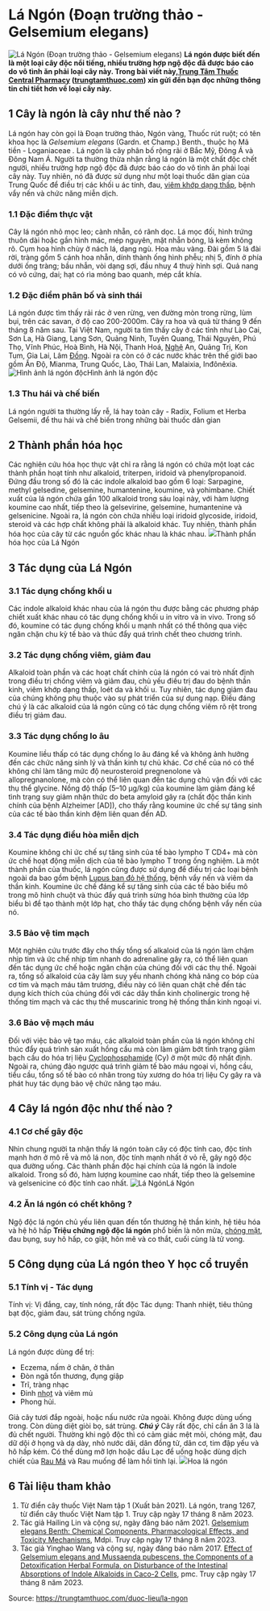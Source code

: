 # Lá Ngón (Đoạn trường thảo - Gelsemium elegans)

![Lá Ngón \(Đoạn trường thảo - Gelsemium elegans\)](https://trungtamthuoc.com/images/others/la-ngon-4-4500.jpg)
**Lá ngón được biết đến là một loại cây độc nổi tiếng, nhiều trường hợp ngộ độc đã được báo cáo do vô tình ăn phải loại cây này. Trong bài viết này,[Trung Tâm Thuốc Central Pharmacy](https://trungtamthuoc.com/ "Trung Tâm Thuốc Central Pharmacy") ([trungtamthuoc.com](https://trungtamthuoc.com/ "trungtamthuoc.com")) xin gửi đến bạn đọc những thông tin chi tiết hơn về loại cây này.**
##  1 Cây là ngón là cây như thế nào ?
Lá ngón hay còn gọi là Đoạn trường thảo, Ngón vàng, Thuốc rút ruột; có tên khoa học là _Gelsemium elegans_ (Gardn. et Champ.) Benth., thuộc họ Mã tiền - Loganiaceae _._
Lá ngón là cây phân bố rộng rãi ở Bắc Mỹ, Đông Á và Đông Nam Á. Người ta thường thừa nhận rằng lá ngón là một chất độc chết người, nhiều trường hợp ngộ độc đã được báo cáo do vô tình ăn phải loại cây này. Tuy nhiên, nó đã được sử dụng như một loại thuốc dân gian của Trung Quốc để điều trị các khối u ác tính, đau, [viêm khớp dạng thấp](https://trungtamthuoc.com/bai-viet/viem-khop-dang-thap "viêm khớp dạng thấp"), bệnh vẩy nến và chức năng miễn dịch.
### 1.1 Đặc điểm thực vật
Cây lá ngón nhỏ mọc leo; cành nhẵn, có rãnh dọc. Lá mọc đối, hình trứng thuôn dài hoặc gần hình mác, mép nguyên, mặt nhẵn bóng, lá kèm không rõ. Cụm hoa hình chùy ở nách lá, dạng ngù. Hoa màu vàng. Đài gồm 5 lá đài rời, tràng gồm 5 cánh hoa nhẵn, dính thành ống hình phễu; nhị 5, đính ở phía dưới ống tràng; bầu nhẫn, vòi dạng sợi, đầu nhuỵ 4 thuỳ hình sợi. Quả nang có vỏ cứng, dai; hạt có rìa mỏng bao quanh, mép cắt khía. 
### 1.2 Đặc điểm phân bố và sinh thái
Lá ngón được tìm thấy rải rác ở ven rừng, ven đường mòn trong rừng, lùm bụi, trên các savan, ở độ cao 200-2000m. Cây ra hoa và quả từ tháng 9 đến tháng 8 năm sau.
Tại Việt Nam, người ta tìm thấy cây ở các tỉnh như Lào Cai, Sơn La, Hà Giang, Lạng Sơn, Quảng Ninh, Tuyên Quang, Thái Nguyên, Phú Thọ, Vĩnh Phúc, Hoà Bình, Hà Nội, Thanh Hoá, [Nghệ](https://trungtamthuoc.com/hoat-chat/nghe "Nghệ") An, Quảng Trị, Kon Tum, Gia Lai, Lâm [Đồng](https://trungtamthuoc.com/hoat-chat/dong "Đồng"). Ngoài ra còn có ở các nước khác trên thế giới bao gồm Ấn Độ, Mianma, Trung Quốc, Lào, Thái Lan, Malaixia, Inđônêxia.
![Hình ảnh lá ngón độc](https://trungtamthuoc.com/images/item/la-ngon-8.jpg)Hình ảnh lá ngón độc
### 1.3 Thu hái và chế biến
Lá ngón người ta thường lấy rễ, lá hay toàn cây - Radix, Folium et Herba Gelsemii, để thu hái và chế biến trong những bài thuốc dân gian
##  2 Thành phần hóa học
Các nghiên cứu hóa học thực vật chỉ ra rằng lá ngón có chứa một loạt các thành phần hoạt tính như alkaloid, triterpen, iridoid và phenylpropanoid. Đứng đầu trong số đó là các indole alkaloid bao gồm 6 loại: Sarpagine, methyl gelsedine, gelsemine, humantenine, koumine, và yohimbane. Chiết xuất của lá ngón chứa gần 100 alkaloid trong sáu loại này, với hàm lượng koumine cao nhất, tiếp theo là gelsevirine, gelsemine, humantenine và gelsenicine. Ngoài ra, lá ngón còn chứa nhiều loại iridoid glycoside, iridoid, steroid và các hợp chất không phải là alkaloid khác. Tuy nhiên, thành phần hóa học của cây từ các nguồn gốc khác nhau là khác nhau.
![](https://trungtamthuoc.com/images/item/la-ngon-1.jpg)Thành phần hóa học của Lá Ngón
##  3 Tác dụng của Lá Ngón
### 3.1 Tác dụng chống khối u
Các indole alkaloid khác nhau của lá ngón thu được bằng các phương pháp chiết xuất khác nhau có tác dụng chống khối u in vitro và in vivo. Trong số đó, koumine có tác dụng chống khối u mạnh nhất có thể thông qua việc ngăn chặn chu kỳ tế bào và thúc đẩy quá trình chết theo chương trình.
### 3.2 Tác dụng chống viêm, giảm đau
Alkaloid toàn phần và các hoạt chất chính của lá ngón có vai trò nhất định trong điều trị chống viêm và giảm đau, chủ yếu điều trị đau do bệnh thần kinh, viêm khớp dạng thấp, loét da và khối u. Tuy nhiên, tác dụng giảm đau của chúng không phụ thuộc vào sự phát triển của sự dung nạp. Điều đáng chú ý là các alkaloid của lá ngón cũng có tác dụng chống viêm rõ rệt trong điều trị giảm đau.
### 3.3 Tác dụng chống lo âu
Koumine liều thấp có tác dụng chống lo âu đáng kể và không ảnh hưởng đến các chức năng sinh lý và thần kinh tự chủ khác. Cơ chế của nó có thể không chỉ làm tăng mức độ neurosteroid pregnenolone và allopregnanolone, mà còn có thể liên quan đến tác dụng chủ vận đối với các thụ thể glycine. Nồng độ thấp (5–10 µg/kg) của koumine làm giảm đáng kể tình trạng suy giảm nhận thức do beta amyloid gây ra (chất độc thần kinh chính của bệnh Alzheimer [AD]), cho thấy rằng koumine ức chế sự tăng sinh của các tế bào thần kinh đệm liên quan đến AD.
### 3.4 Tác dụng điều hòa miễn dịch
Koumine không chỉ ức chế sự tăng sinh của tế bào lympho T CD4+ mà còn ức chế hoạt động miễn dịch của tế bào lympho T trong ống nghiệm.
Là một thành phần của thuốc, lá ngón cũng được sử dụng để điều trị các loại bệnh ngoài da bao gồm bệnh [Lupus ban đỏ hệ thống](https://trungtamthuoc.com/bai-viet/benh-lupus-ban-do-he-thong "Lupus ban đỏ hệ thống"), bệnh vẩy nến và viêm da thần kinh. Koumine ức chế đáng kể sự tăng sinh của các tế bào biểu mô trong mô hình chuột và thúc đẩy quá trình sừng hóa bình thường của lớp biểu bì để tạo thành một lớp hạt, cho thấy tác dụng chống bệnh vẩy nến của nó. 
### 3.5 Bảo vệ tim mạch
Một nghiên cứu trước đây cho thấy tổng số alkaloid của lá ngón làm chậm nhịp tim và ức chế nhịp tim nhanh do adrenaline gây ra, có thể liên quan đến tác dụng ức chế hoặc ngăn chặn của chúng đối với các thụ thể. Ngoài ra, tổng số alkaloid của cây làm suy yếu nhanh chóng khả năng co bóp của cơ tim và mạch máu tâm trương, điều này có liên quan chặt chẽ đến tác dụng kích thích của chúng đối với các dây thần kinh cholinergic trong hệ thống tim mạch và các thụ thể muscarinic trong hệ thống thần kinh ngoại vi.
### 3.6 Bảo vệ mạch máu
Đối với việc bảo vệ tạo máu, các alkaloid toàn phần của lá ngón không chỉ thúc đẩy quá trình sản xuất hồng cầu mà còn làm giảm bớt tình trạng giảm bạch cầu do hóa trị liệu [Cyclophosphamide](https://trungtamthuoc.com/bai-viet/qui-trinh-truyen-cyclophosphamid-endoxan "Cyclophosphamide") (Cy) ở một mức độ nhất định. Ngoài ra, chúng đảo ngược quá trình giảm tế bào máu ngoại vi, hồng cầu, tiểu cầu, tổng số tế bào có nhân trong tủy xương do hóa trị liệu Cy gây ra và phát huy tác dụng bảo vệ chức năng tạo máu.
##  4 Cây lá ngón độc như thế nào ?
### 4.1 Cơ chế gây độc
Nhìn chung người ta nhận thấy lá ngón toàn cây có độc tính cao, độc tính mạnh hơn ở mô rễ và mô lá non, độc tính mạnh nhất ở vỏ rễ, gây ngộ độc qua đường uống. Các thành phần độc hại chính của lá ngón là indole alkaloid. Trong số đó, hàm lượng koumine cao nhất, tiếp theo là gelsemine và gelsenicine có độc tính cao nhất. 
![Lá Ngón](https://trungtamthuoc.com/images/item/la-ngon-7.jpg)Lá Ngón
### 4.2 Ăn lá ngón có chết không ?
Ngộ độc lá ngón chủ yếu liên quan đến tổn thương hệ thần kinh, hệ tiêu hóa và hệ hô hấp 
**Triệu chứng ngộ độc lá ngón** phổ biến là nôn mửa, [chóng mặt](https://trungtamthuoc.com/bai-viet/chong-mat "chóng mặt"), đau bụng, suy hô hấp, co giật, hôn mê và co thắt, cuối cùng là tử vong.
##  5 Công dụng của Lá ngón theo Y học cổ truyền
### 5.1 Tính vị - Tác dụng
Tính vị: Vị đắng, cay, tính nóng, rất độc
Tác dụng: Thanh nhiệt, tiêu thũng bạt độc, giảm đau, sát trùng chống ngứa.
### 5.2 Công dụng của Lá ngón
Lá ngón được dùng để trị:
  * Eczema, nấm ở chân, ở thân
  * Đòn ngã tổn thương, đụng giập
  * Trĩ, tràng nhạc
  * Đinh [nhọt](https://trungtamthuoc.com/bai-viet/nhot "nhọt") và viêm mủ 
  * Phong hủi. 


Giả cây tươi đắp ngoài, hoặc nấu nước rửa ngoài. 
Không được dùng uống trong. 
Còn dùng diệt giòi bọ, sát trùng.
_**Chú ý**_
Cây rất độc, chỉ cần ăn 3 lá là đủ chết người. Thường khi ngộ độc thì có cảm giác mệt mỏi, chóng mặt, đau dữ dội ở họng và dạ dày, nhỏ nước dãi, dân đồng tử, dãn cơ, tim đập yếu và hô hấp kém. Có thể dùng mỡ lợn hoặc dầu Lạc để uống hoặc dùng dịch chiết của [Rau Má](https://trungtamthuoc.com/hoat-chat/rau-ma "Rau Má") và Rau muống để làm hồi tỉnh lại.
![](https://trungtamthuoc.com/images/item/la-ngon-2.jpg)Hoa lá ngón
##  6 Tài liệu tham khảo
  1. Từ điển cây thuốc Việt Nam tập 1 (Xuất bản 2021). Lá ngón, trang 1267, từ điển cây thuốc Việt Nam tập 1. Truy cập ngày 17 tháng 8 năm 2023.
  2. Tác giả Hailing Lin và cộng sự, ngày đăng báo năm 2021. [Gelsemium elegans Benth: Chemical Components, Pharmacological Effects, and Toxicity Mechanisms](https://www.mdpi.com/1420-3049/26/23/7145), Mdpi. Truy cập ngày 17 tháng 8 năm 2023.
  3. Tác giả Yinghao Wang và cộng sự, ngày đăng báo năm 2017. [Effect of Gelsemium elegans and Mussaenda pubescens, the Components of a Detoxification Herbal Formula, on Disturbance of the Intestinal Absorptions of Indole Alkaloids in Caco-2 Cells](https://www.ncbi.nlm.nih.gov/pmc/articles/PMC5662840/), pmc. Truy cập ngày 17 tháng 8 năm 2023.




Source: https://trungtamthuoc.com/duoc-lieu/la-ngon